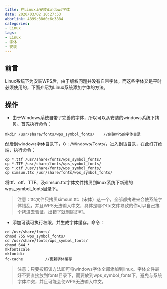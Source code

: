 ```yaml
---
title: 在Linux上安装Windows字体
date: 2020/03/02 10:27:53
abbrlink: 4899c38d0c6c3884
categories:
- Linux
tags:
- Linux
- 字体
- 安装
---
```

## 前言
Linux系统下为安装WPS后，由于版权问题并没有自带字体，而这些字体又是平时必须使用的，下面介绍为Linux系统添加字体的方法。

## 操作

- 由于Windows系统自带了完善的字体，所以可以从安装的windows系统下拷贝。首先执行命令：
```
mkdir /usr/share/fonts/wps_symbol_fonts/    //创建WPS的字体目录
```
然后到windows字体目录下，C：/Windows/Fonts/，进入到该目录，在此打开终端，执行命令：
```
cp *.ttf /usr/share/fonts/wps_symbol_fonts/
cp *.TTF /usr/share/fonts/wps_symbol_fonts/
cp *.otf /usr/share/fonts/wps_symbol_fonts/
cp simsun.ttc /usr/share/fonts/wps_symbol_fonts/
```
将ttf、otf、TTF、及simsun.ttc字体文件拷贝到linux系统下新建的wps_symbol_fonts目录下。
>注意：ttc文件只拷贝simsun.ttc（宋体）这一个，全部都拷进来会使系统字体错乱，并且WPS无法输入中文，具体是哪个ttc文件导致的你可以自己挨个拷进去验证，出错了就删除即可。



- 添加可读可执行权限，并生成字体缓存。命令：
```
cd /usr/share/fonts/
chmod 755 wps_symbol_fonts/
cd /usr/share/fonts/wps_symbol_fonts/
chmod 644 *
mkfontscale
mkfontdir
fc-cache          //更新字体缓存
```

>注意：只要按照该方法即可将windows字体全部添加到linux。字体文件最好不要直接放到fonts目录下，而要放到wps_symbol_fonts下，避免与系统字体冲突，并且可能会使WPS无法输入中文。
